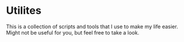 # Utilites

This is a collection of scripts and tools that I use to make my life easier. Might not be useful for you, but feel free to take a look.